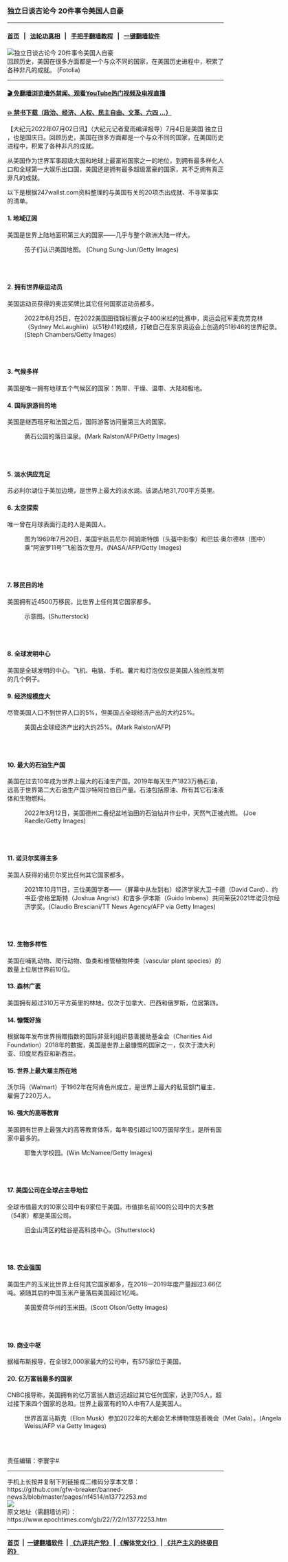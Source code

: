 ### 独立日谈古论今 20件事令美国人自豪
------------------------

#### [首页](https://github.com/gfw-breaker/banned-news3/blob/master/README.md) &nbsp;&nbsp;|&nbsp;&nbsp; [法轮功真相](https://github.com/begood0513/basic/blob/master/README.md)  &nbsp;&nbsp;|&nbsp;&nbsp; [手把手翻墙教程](https://github.com/gfw-breaker/guides/wiki)  &nbsp;&nbsp;|&nbsp;&nbsp; [一键翻墙软件](https://github.com/gfw-breaker/nogfw/blob/master/README.md)  



<div><img alt="独立日谈古论今 20件事令美国人自豪" class="attachment-djy_600_400 size-djy_600_400 wp-post-image" src="https://i.epochtimes.com/assets/uploads/2021/01/Fotolia_76617451_Subscription_L-600x400.jpg"/>
<div class="caption">
 回顾历史，美国在很多方面都是一个与众不同的国家，在美国历史进程中，积累了各种非凡的成就。 (Fotolia)
</div></div><hr/>

#### [ 🎬  免翻墙浏览墙外禁闻、观看YouTube热门视频及电视直播](https://github.com/gfw-breaker/HelloWorld)

#### [ 💥  禁书下载（政治、经济、人权、民主自由、文革、六四 ...）](https://github.com/gfw-breaker/books/blob/master/README.md)

<div><p>
 【大纪元2022年07月02日讯】（大纪元记者夏雨编译报导）7月4日是美国
 <ok href="https://www.epochtimes.com/gb/tag/%E7%8B%AC%E7%AB%8B%E6%97%A5.html">
  独立日
 </ok>
 ，也是国庆日。回顾历史，美国在很多方面都是一个与众不同的国家，在美国历史进程中，积累了各种非凡的成就。
</p>
<p>
 从美国作为世界军事超级大国和地球上最富裕国家之一的地位，到拥有最多样化人口和全球第一大娱乐出口国，美国还是拥有最多超级富豪的国家，其不乏拥有真正非凡的成就。
</p>
<p>
 以下是根据247wallst.com资料整理的与美国有关的20项杰出成就、不寻常事实的清单。
</p>
<h4>
 1. 地域辽阔
</h4>
<p>
 美国是世界上陆地面积第三大的国家——几乎与整个欧洲大陆一样大。
</p>
<figure aria-describedby="caption-attachment-6337141" class="wp-caption aligncenter" id="attachment_6337141" style="width: 594px">
 <ok href="https://i.epochtimes.com/assets/uploads/2007/01/701070219191164.jpg" target="_blank">
  <img alt="" class="size-full wp-image-6337141" src="https://i.epochtimes.com/assets/uploads/2007/01/701070219191164.jpg"/>
 </ok>
 <br/><figcaption class="wp-caption-text" id="caption-attachment-6337141">
  孩子们认识美国地图。 (Chung Sung-Jun/Getty Images)
 </figcaption><br/>
</figure><br/>
<h4>
 2. 拥有世界级运动员
</h4>
<p>
 美国运动员获得的奥运奖牌比其它任何国家运动员都多。
</p>
<figure aria-describedby="caption-attachment-13768787" class="wp-caption aligncenter" id="attachment_13768787" style="width: 600px">
 <ok href="https://i.epochtimes.com/assets/uploads/2022/06/id13768787-GettyImages-1405133088.jpg" target="_blank">
  <img alt="" class="size-large wp-image-13768787" src="https://i.epochtimes.com/assets/uploads/2022/06/id13768787-GettyImages-1405133088-600x400.jpg"/>
 </ok>
 <br/><figcaption class="wp-caption-text" id="caption-attachment-13768787">
  2022年6月25日，在2022美国田径锦标赛女子400米栏的比赛中，奥运会冠军麦克劳克林（Sydney McLaughlin）以51秒41的成绩，打破自己在东京奥运会上创造的51秒46的世界纪录。(Steph Chambers/Getty Images)
 </figcaption><br/>
</figure><br/>
<h4>
 3. 气候多样
</h4>
<p>
 美国是唯一拥有地球五个气候区的国家：热带、干燥、温带、大陆和极地。
</p>
<h4>
 4. 国际旅游目的地
</h4>
<p>
 美国是继西班牙和法国之后，国际游客访问量第三大的国家。
</p>
<figure aria-describedby="caption-attachment-9369003" class="wp-caption aligncenter" id="attachment_9369003" style="width: 600px">
 <ok href="https://i.epochtimes.com/assets/uploads/2017/07/GettyImages-115080342-676x450.jpg" target="_blank">
  <img alt="" class="size-large wp-image-9369003" src="https://i.epochtimes.com/assets/uploads/2017/07/GettyImages-115080342-676x450-600x399.jpg"/>
 </ok>
 <br/><figcaption class="wp-caption-text" id="caption-attachment-9369003">
  黄石公园的落日温泉。(Mark Ralston/AFP/Getty Images)
 </figcaption><br/>
</figure><br/>
<h4>
 5. 淡水供应充足
</h4>
<p>
 苏必利尔湖位于美加边境，是世界上最大的淡水湖。该湖占地31,700平方英里。
</p>
<h4>
 6. 太空探索
</h4>
<p>
 唯一曾在月球表面行走的人是美国人。
</p>
<figure aria-describedby="caption-attachment-5762414" class="wp-caption aligncenter" id="attachment_5762414" style="width: 600px">
 <ok href="https://i.epochtimes.com/assets/uploads/2014/07/1207070203591758.jpg" target="_blank">
  <img alt="" class="size-large wp-image-5762414" src="https://i.epochtimes.com/assets/uploads/2014/07/1207070203591758-600x509.jpg"/>
 </ok>
 <br/><figcaption class="wp-caption-text" id="caption-attachment-5762414">
  图为1969年7月20日，美国宇航员尼尔‧阿姆斯特朗（头盔中影像）和巴兹‧奥尔德林（图中）乘“阿波罗11号”飞船首次登月。(NASA/AFP/Getty Images)
 </figcaption><br/>
</figure><br/>
<h4>
 7. 移民目的地
</h4>
<p>
 美国拥有近4500万移民，比世界上任何其它国家都多。
</p>
<figure aria-describedby="caption-attachment-12443604" class="wp-caption aligncenter" id="attachment_12443604" style="width: 600px">
 <ok href="https://i.epochtimes.com/assets/uploads/2020/10/shutterstock_593542976-2-e1601519121836.jpg" target="_blank">
  <img alt="" class="size-large wp-image-12443604" src="https://i.epochtimes.com/assets/uploads/2020/10/shutterstock_593542976-2-600x401.jpg"/>
 </ok>
 <br/><figcaption class="wp-caption-text" id="caption-attachment-12443604">
  示意图。(Shutterstock)
 </figcaption><br/>
</figure><br/>
<h4>
 8. 全球发明中心
</h4>
<p>
 美国是全球发明的中心。飞机、电脑、手机、薯片和灯泡仅仅是美国人独创性发明的几个例子。
</p>
<h4>
 9. 经济规模庞大
</h4>
<p>
 尽管美国人口不到世界人口的5%，但美国占全球经济产出的大约25%。
</p>
<figure aria-describedby="caption-attachment-13036913" class="wp-caption aligncenter" id="attachment_13036913" style="width: 600px">
 <ok href="https://i.epochtimes.com/assets/uploads/2021/06/id13036913-1.jpeg" target="_blank">
  <img alt="" class="size-large wp-image-13036913" src="https://i.epochtimes.com/assets/uploads/2021/06/id13036913-1-600x400.jpeg"/>
 </ok>
 <br/><figcaption class="wp-caption-text" id="caption-attachment-13036913">
  美国占全球经济产出的大约25%。(Mark Ralston/AFP)
 </figcaption><br/>
</figure><br/>
<h4>
 10. 最大的石油生产国
</h4>
<p>
 美国在过去10年成为世界上最大的石油生产国。2019年每天生产1823万桶石油，远高于世界第二大石油生产国沙特阿拉伯日产量。石油包括原油、所有其它石油液体和生物燃料。
</p>
<figure aria-describedby="caption-attachment-13725441" class="wp-caption aligncenter" id="attachment_13725441" style="width: 600px">
 <ok href="https://i.epochtimes.com/assets/uploads/2022/05/id13725441-GettyImages-1384597193.jpg" target="_blank">
  <img alt="" class="size-large wp-image-13725441" src="https://i.epochtimes.com/assets/uploads/2022/05/id13725441-GettyImages-1384597193-600x400.jpg"/>
 </ok>
 <br/><figcaption class="wp-caption-text" id="caption-attachment-13725441">
  2022年3月12日，美国德州二叠纪盆地油田的石油钻井作业中，天然气正被点燃。 (Joe Raedle/Getty Images)
 </figcaption><br/>
</figure><br/>
<h4>
 11. 诺贝尔奖得主多
</h4>
<p>
 美国人获得的诺贝尔奖比任何其它国家都多。
</p>
<figure aria-describedby="caption-attachment-13296806" class="wp-caption aligncenter" id="attachment_13296806" style="width: 600px">
 <ok href="https://i.epochtimes.com/assets/uploads/2021/10/id13296806-GettyImages-1235816162.jpg" target="_blank">
  <img alt="" class="size-large wp-image-13296806" src="https://i.epochtimes.com/assets/uploads/2021/10/id13296806-GettyImages-1235816162-600x400.jpg"/>
 </ok>
 <br/><figcaption class="wp-caption-text" id="caption-attachment-13296806">
  2021年10月11日，三位美国学者——（屏幕中从左到右）经济学家大卫‧卡德（David Card）、约书亚‧安格里斯特（Joshua Angrist）和吉多‧伊本斯（Guido Imbens）共同荣获2021年诺贝尔经济学奖。(Claudio Bresciani/TT News Agency/AFP via Getty Images)
 </figcaption><br/>
</figure><br/>
<h4>
 12. 生物多样性
</h4>
<p>
 美国在哺乳动物、爬行动物、鱼类和维管植物种类（vascular plant species）的数量上位居世界前10位。
</p>
<h4>
 13. 森林广袤
</h4>
<p>
 美国拥有超过310万平方英里的林地，仅次于加拿大、巴西和俄罗斯，位居第四。
</p>
<h4>
 14. 慷慨好施
</h4>
<p>
 根据每年发布世界捐赠指数的国际非营利组织慈善援助基金会（Charities Aid Foundation）2018年的数据，美国是世界上最慷慨的国家之一，仅次于澳大利亚、印度尼西亚和新西兰。
</p>
<h4>
 15. 世界上最大雇主所在地
</h4>
<p>
 沃尔玛（Walmart）于1962年在阿肯色州成立，是世界上最大的私营部门雇主，雇佣了220万人。
</p>
<h4>
 16. 强大的高等教育
</h4>
<p>
 美国拥有世界上最强大的高等教育体系，每年吸引超过100万国际学生，是所有国家中最多的。
</p>
<figure aria-describedby="caption-attachment-13496597" class="wp-caption aligncenter" id="attachment_13496597" style="width: 600px">
 <ok href="https://i.epochtimes.com/assets/uploads/2022/01/id13496597-155446.jpg" target="_blank">
  <img alt="" class="size-large wp-image-13496597" src="https://i.epochtimes.com/assets/uploads/2022/01/id13496597-155446-600x389.jpg"/>
 </ok>
 <br/><figcaption class="wp-caption-text" id="caption-attachment-13496597">
  耶鲁大学校园。(Win McNamee/Getty Images)
 </figcaption><br/>
</figure><br/>
<h4>
 17. 美国公司在全球占主导地位
</h4>
<p>
 全球市值最大的10家公司中有9家位于美国。市值排名前100的公司中的大多数（54家）都是美国公司。
</p>
<figure aria-describedby="caption-attachment-13544024" class="wp-caption aligncenter" id="attachment_13544024" style="width: 600px">
 <ok href="https://i.epochtimes.com/assets/uploads/2022/01/id13544024-shutterstock_1615777177.jpg" target="_blank">
  <img alt="" class="size-large wp-image-13544024" src="https://i.epochtimes.com/assets/uploads/2022/01/id13544024-shutterstock_1615777177-600x392.jpg"/>
 </ok>
 <br/><figcaption class="wp-caption-text" id="caption-attachment-13544024">
  旧金山湾区的硅谷是高科技中心。(Shutterstock)
 </figcaption><br/>
</figure><br/>
<h4>
 18. 农业强国
</h4>
<p>
 美国生产的玉米比世界上任何其它国家都多，在2018—2019年度产量超过3.66亿吨。紧随其后的中国玉米产量落后美国超过1亿吨。
</p>
<figure aria-describedby="caption-attachment-6085777" class="wp-caption aligncenter" id="attachment_6085777" style="width: 594px">
 <ok href="https://i.epochtimes.com/assets/uploads/2012/01/1201051036351164.jpg" target="_blank">
  <img alt="" class="size-full wp-image-6085777" src="https://i.epochtimes.com/assets/uploads/2012/01/1201051036351164.jpg"/>
 </ok>
 <br/><figcaption class="wp-caption-text" id="caption-attachment-6085777">
  美国爱荷华州的玉米田。(Scott Olson/Getty Images)
 </figcaption><br/>
</figure><br/>
<h4>
 19. 商业中枢
</h4>
<p>
 据福布斯报导，在全球2,000家最大的公司中，有575家位于美国。
</p>
<h4>
 20. 亿万富翁最多的国家
</h4>
<p>
 CNBC报导称，美国拥有的亿万富翁人数远远超过其它任何国家，达到705人，超过接下来四个国家的总和。世界上最富有的10人中有7人是美国人。
</p>
<figure aria-describedby="caption-attachment-13728524" class="wp-caption aligncenter" id="attachment_13728524" style="width: 600px">
 <ok href="https://i.epochtimes.com/assets/uploads/2022/05/id13728524-tu2-id13727185-GettyImages-1240408741.jpg" target="_blank">
  <img alt="" class="size-large wp-image-13728524" src="https://i.epochtimes.com/assets/uploads/2022/05/id13728524-tu2-id13727185-GettyImages-1240408741-600x398.jpg"/>
 </ok>
 <br/><figcaption class="wp-caption-text" id="caption-attachment-13728524">
  世界首富马斯克（Elon Musk）参加2022年的大都会艺术博物馆慈善晚会（Met Gala）。(Angela Weiss/AFP via Getty Images)
 </figcaption><br/>
</figure><br/>
<p>
 责任编辑：李寰宇#
</p>
</div>
<hr/>
手机上长按并复制下列链接或二维码分享本文章：<br/>
https://github.com/gfw-breaker/banned-news3/blob/master/pages/nf4514/n13772253.md <br/>
<a href='https://github.com/gfw-breaker/banned-news3/blob/master/pages/nf4514/n13772253.md'><img src='https://github.com/gfw-breaker/banned-news3/blob/master/pages/nf4514/n13772253.md.png'/></a> <br/>
原文地址（需翻墙访问）：https://www.epochtimes.com/gb/22/7/2/n13772253.htm


------------------------
#### [首页](https://github.com/gfw-breaker/banned-news3/blob/master/README.md) &nbsp;|&nbsp; [一键翻墙软件](https://github.com/gfw-breaker/nogfw/blob/master/README.md) &nbsp;| [《九评共产党》](https://github.com/gfw-breaker/9ping.md/blob/master/README.md#九评之一评共产党是什么) | [《解体党文化》](https://github.com/gfw-breaker/jtdwh.md/blob/master/README.md) | [《共产主义的终极目的》](https://github.com/gfw-breaker/gczydzjmd.md/blob/master/README.md)


<img src='http://gfw-breaker.win/banned-news3/pages/nf4514/n13772253.md' width='0px' height='0px'/>